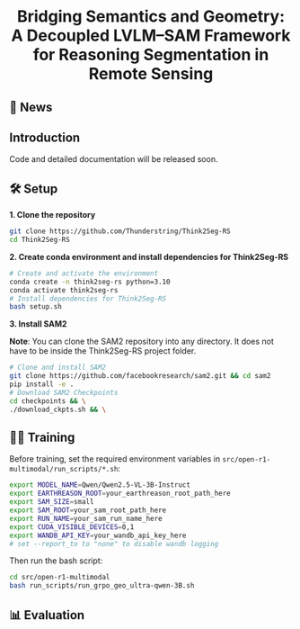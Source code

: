 <div align="center">

# Bridging Semantics and Geometry: A Decoupled LVLM–SAM Framework for Reasoning Segmentation in Remote Sensing

</div>

## 🎉 News

<!-- - **2025/10/23**: Our 3B model weight has been released! 🔥 [Hugging Face](https://huggingface.co/RicardoString/Think2Seg-RS-3B). -->

## Introduction

Code and detailed documentation will be released soon.

## 🛠️ Setup

**1. Clone the repository**

```bash
git clone https://github.com/Thunderstring/Think2Seg-RS
cd Think2Seg-RS
```

**2. Create conda environment and install dependencies for Think2Seg-RS**

```bash
# Create and activate the environment
conda create -n think2seg-rs python=3.10
conda activate think2seg-rs
# Install dependencies for Think2Seg-RS
bash setup.sh
```

**3. Install SAM2**

**Note**: You can clone the SAM2 repository into any directory. It does not have to be inside the Think2Seg-RS project folder.

```bash
# Clone and install SAM2
git clone https://github.com/facebookresearch/sam2.git && cd sam2
pip install -e .
# Download SAM2 Checkpoints
cd checkpoints && \
./download_ckpts.sh && \
```

## 💪🏻 Training

Before training, set the required environment variables in `src/open-r1-multimodal/run_scripts/*.sh`:

```bash
export MODEL_NAME=Qwen/Qwen2.5-VL-3B-Instruct
export EARTHREASON_ROOT=your_earthreason_root_path_here
export SAM_SIZE=small
export SAM_ROOT=your_sam_root_path_here
export RUN_NAME=your_sam_run_name_here
export CUDA_VISIBLE_DEVICES=0,1
export WANDB_API_KEY=your_wandb_api_key_here
# set --report_to to "none" to disable wandb logging
```

Then run the bash script:

```bash
cd src/open-r1-multimodal
bash run_scripts/run_grpo_geo_ultra-qwen-3B.sh
```


## 📊 Evaluation



## 